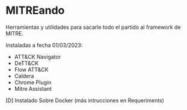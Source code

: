 # MITREando
Herramientas y utilidades para sacarle todo el partido al framework de MITRE.

Instaladas a fecha 01/03/2023:
- ATT&CK Navigator
- DeTT&CK
- Flow ATT&CK
- Caldera
- Chrome Plugin
- Mitre Assistant

[D] Instalado Sobre Docker (más intrucciones en Requeriments)
